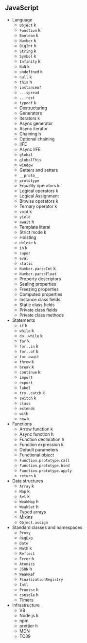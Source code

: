## JavaScript

- Language
  - `Object` k
  - `Function` k
  - `Boolean` k
  - `Number` k
  - `BigInt` h
  - `String` k
  - `Symbol` k
  - `Infinity` k
  - `NaN` k
  - `undefined` k
  - `null` k
  - `this` h
  - `instanceof`
  - `...spread`
  - `...rest`
  - `typeof` k
  - Destructuring
  - Generators
  - Iterators k
  - Async generator
  - Async iterator
  - Chaining h
  - Optional chaining
  - IIFE
  - Async IIFE
  - `global`
  - `globalThis`
  - `window`
  - Getters and setters
  - `__proto__`
  - `prototype`
  - Equality operators k
  - Logical operators k
  - Logical Assignment
  - Bitwise operators k
  - Ternary operator k
  - `void` k
  - `yield` 
  - `await` h
  - Template literal
  - Strict mode k
  - Hoisting
  - `delete` k
  - `in` k
  - `super`
  - `eval`
  - `static`
  - `Number.parseInt` k
  - `Number.parseFloat`
  - Property descriptors
  - Sealing properties
  - Freezing properties
  - Computed properties
  - Instance class fields
  - Static class fields
  - Private class fields
  - Private class methods
- Statements
  - `if` k
  - `while` k
  - `do..while` k
  - `for` k
  - `for..in` k
  - `for..of` k
  - `for await`
  - `throw` k
  - `break` k
  - `continue` k
  - `import`
  - `export`
  - `label`
  - `try..catch` k
  - `switch` k
  - `class`
  - `extends`
  - `with`
  - `new` k
- Functions
  - Arrow function k
  - Async function h
  - Function declaration h
  - Function expression k
  - Default parameters
  - Functional object
  - `Function.prototype.call`
  - `Function.prototype.bind`
  - `Function.prototype.apply`
  - `return` k
- Data structures
  - `Array` k
  - `Map` k
  - `Set` k
  - `WeakMap` h 
  - `WeakSet` h
  - Typed arrays
  - Mixins
  - `Object.assign`
- Standard classes and namespaces
  - `Proxy`
  - `RegExp`
  - `Date`
  - `Math` k
  - `Reflect`
  - `Error` h
  - `Atomics`
  - `JSON` h
  - `WeakRef`
  - `FinalizationRegistry`
  - `Intl`
  - `Promise` h
  - `console` h
  - Timers
- Infrastructure
  - V8
  - Node.js k
  - npm
  - prettier h
  - MDN
  - TC39
